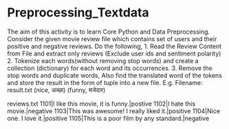 # Preprocessing_Textdata

The aim of this activity is to learn Core Python and Data Preprocessing. Consider the given movie review file which contains set of users and their positive and negative reviews. Do the following,
        1. Read the Review Content from File and extract only reviews (Exclude user ids and sentiment polarity)
        2. Tokenize each words(without removing stop words) and create a collection (dictionary) for each word and its occurrences.
        3. Remove the stop words and duplicate words,  Also find the translated word of the tokens and store the result in the form of tuple into a new file. 
            E.g. Filename: result.txt
            (nice, अच्छा)
            (funny, मजेदार)

reviews.txt
1101|I like this movie, it is funny.|postive
1102|I hate this movie.|negative
1103|This was awesome! I really liked it.|positive
1104|Nice one. I love it.|positive
1105|This is a poor film by any standard.|negative
